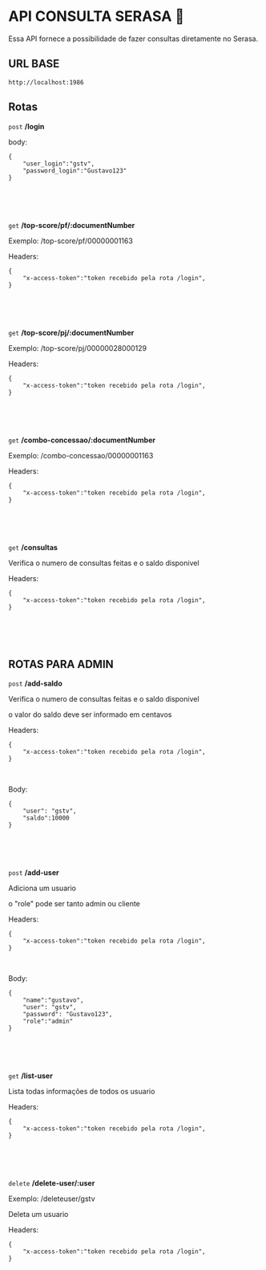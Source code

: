 # API CONSULTA SERASA 📜

Essa API fornece a possibilidade de fazer consultas diretamente no Serasa.

## URL BASE

 `http://localhost:1986`

## Rotas 


 `post` **/login**

body:
```
{
	"user_login":"gstv",
	"password_login":"Gustavo123"
}
```

<br>
<br>
<br>





 `get` **/top-score/pf/:documentNumber**

Exemplo: /top-score/pf/00000001163

Headers:
```
{
	"x-access-token":"token recebido pela rota /login",
}
```

<br>
<br>
<br>





 `get` **/top-score/pj/:documentNumber**

Exemplo: /top-score/pj/00000028000129

Headers:
```
{
	"x-access-token":"token recebido pela rota /login",
}
```

<br>
<br>
<br>





 `get` **/combo-concessao/:documentNumber**

Exemplo: /combo-concessao/00000001163

Headers:
```
{
	"x-access-token":"token recebido pela rota /login",
}
```

<br>
<br>
<br>





 `get` **/consultas**

Verifica o numero de consultas feitas e o saldo disponivel

Headers:
```
{
	"x-access-token":"token recebido pela rota /login",
}
```

<br>
<br>
<br>




## ROTAS PARA ADMIN

 `post` **/add-saldo**

Verifica o numero de consultas feitas e o saldo disponivel

o valor do saldo deve ser informado em centavos

Headers:
```
{
	"x-access-token":"token recebido pela rota /login",
}
```

<br>

Body:
```
{
	"user": "gstv",
	"saldo":10000
}
```

<br>
<br>
<br>





 `post` **/add-user**

Adiciona um usuario

o "role" pode ser tanto admin ou cliente

Headers:
```
{
	"x-access-token":"token recebido pela rota /login",
}
```

<br>

Body:
```
{
	"name":"gustavo",
	"user": "gstv",
	"password": "Gustavo123",
	"role":"admin"
}
```

<br>
<br>
<br>





 `get` **/list-user**

Lista todas informações de todos os usuario

Headers:
```
{
	"x-access-token":"token recebido pela rota /login",
}
```

<br>
<br>
<br>





 `delete` **/delete-user/:user**

Exemplo: /deleteuser/gstv

Deleta um usuario

Headers:
```
{
	"x-access-token":"token recebido pela rota /login",
}
```

<br>
<br>
<br>







